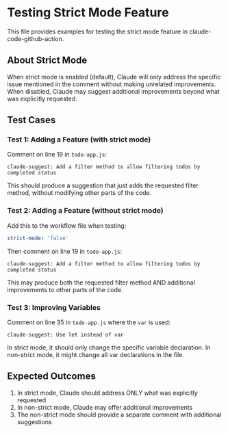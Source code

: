 # Testing Strict Mode Feature

This file provides examples for testing the strict mode feature in claude-code-github-action.

## About Strict Mode

When strict mode is enabled (default), Claude will only address the specific issue mentioned in the comment without making unrelated improvements. When disabled, Claude may suggest additional improvements beyond what was explicitly requested.

## Test Cases

### Test 1: Adding a Feature (with strict mode)

Comment on line 19 in `todo-app.js`:
```
claude-suggest: Add a filter method to allow filtering todos by completed status
```

This should produce a suggestion that just adds the requested filter method, without modifying other parts of the code.

### Test 2: Adding a Feature (without strict mode)

Add this to the workflow file when testing:
```yaml
strict-mode: 'false'
```

Then comment on line 19 in `todo-app.js`:
```
claude-suggest: Add a filter method to allow filtering todos by completed status
```

This may produce both the requested filter method AND additional improvements to other parts of the code.

### Test 3: Improving Variables

Comment on line 35 in `todo-app.js` where the `var` is used:
```
claude-suggest: Use let instead of var
```

In strict mode, it should only change the specific variable declaration.
In non-strict mode, it might change all var declarations in the file.

## Expected Outcomes

1. In strict mode, Claude should address ONLY what was explicitly requested
2. In non-strict mode, Claude may offer additional improvements
3. The non-strict mode should provide a separate comment with additional suggestions